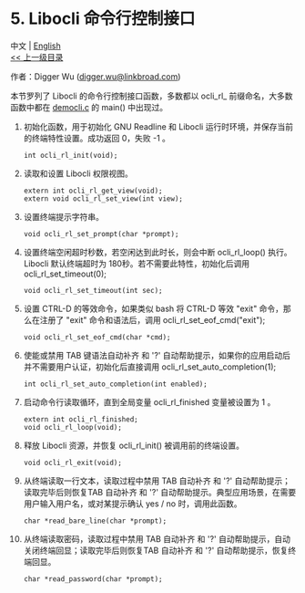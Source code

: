 # 5. Libocli 命令行控制接口

中文 | [English](Wrapped%20Readline.zh_CN.md)
<br>
[<< 上一级目录](README.zh_CN.md)  

作者：Digger Wu (digger.wu@linkbroad.com)

本节罗列了 Libocli 的命令行控制接口函数，多数都以 ocli_rl_ 前缀命名，大多数函数中都在 [democli.c](../example/democli.c) 的 main() 中出现过。

1. 初始化函数，用于初始化 GNU Readline 和 Libocli 运行时环境，并保存当前的终端特性设置。成功返回 0，失败 -1 。
    ```
    int ocli_rl_init(void);
    ```
2. 读取和设置 Libocli 权限视图。
    ```
    extern int ocli_rl_get_view(void);
    extern void ocli_rl_set_view(int view);
    ```
3. 设置终端提示字符串。
    ```
    void ocli_rl_set_prompt(char *prompt);
    ```
4. 设置终端空闲超时秒数，若空闲达到此时长，则会中断 ocli_rl_loop() 执行。Libocli 默认终端超时为 180秒。若不需要此特性，初始化后调用 ocli_rl_set_timeout(0); 
    ```
    void ocli_rl_set_timeout(int sec);
    ```
5. 设置 CTRL-D 的等效命令，如果类似 bash 将 CTRL-D 等效 "exit" 命令，那么在注册了 "exit" 命令和语法后，调用 ocli_rl_set_eof_cmd("exit");
    ```           
    void ocli_rl_set_eof_cmd(char *cmd);
    ```
6. 使能或禁用 TAB 键语法自动补齐 和 '?' 自动帮助提示，如果你的应用启动后并不需要用户认证，初始化后直接调用 ocli_rl_set_auto_completion(1); 
    ```
    int ocli_rl_set_auto_completion(int enabled);
    ```
7. 启动命令行读取循环，直到全局变量 ocli_rl_finished 变量被设置为 1 。
    ```
    extern int ocli_rl_finished;
    void ocli_rl_loop(void);
    ```   
8. 释放 Libocli 资源，并恢复 ocli_rl_init() 被调用前的终端设置。
    ```
    void ocli_rl_exit(void);
    ```
9. 从终端读取一行文本，读取过程中禁用 TAB 自动补齐 和 '?' 自动帮助提示；读取完毕后则恢复TAB 自动补齐 和 '?' 自动帮助提示。典型应用场景，在需要用户输入用户名，或对某提示确认 yes / no 时，调用此函数。
    ```
    char *read_bare_line(char *prompt);
    ```
10. 从终端读取密码，读取过程中禁用 TAB 自动补齐 和 '?' 自动帮助提示，自动关闭终端回显；读取完毕后则恢复TAB 自动补齐 和 '?' 自动帮助提示，恢复终端回显。
    ```
    char *read_password(char *prompt);
    ```



